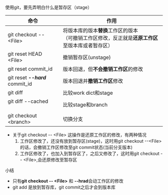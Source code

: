 使用git，要先弄明白什么是暂存区（stage）

命令                               |  作用
---------------------------       | ---------------------------
git checkout -- \<File\>          | 将版本库的版本**替换**工作区的版本<br>（可撤销工作区修改，反正就是**还原工作区**至版本库或者暂存区）
git reset HEAD \<File\>           | 撤销暂存区(unstage) 
git reset commit_id               | 版本回退，但**不会撤销工作区**的修改
git reset ***--hard*** commit_id  | 版本回退并**撤销工作区**修改
git diff                          | 比较work dict和stage
git diff --cached                 | 比较stage和branch
git checkout \<branch\>           | 切换分支

- 关于git checkout -- \<File\>
    这操作是还原工作区的修改，有两种情况
    1. 工作区修改了，还没有放到暂存区(stage)，这时用git checkout --\<File\>的话，会撤销工作区修改至git commit状态(当前分支版本)
    2. 工作区修改了，也加入到暂存区了，之后又修改了，这时用git checkout -- \<File\>,会还原修改至暂存区

小结
- 只有**git checkout -- \<File\>** 和 **--hrad**会动工作区的修改
- git add 是放到暂存库，git commit之后才会到版本库

